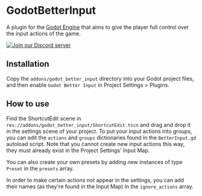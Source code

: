 # GodotBetterInput
A plugin for the [Godot Engine](https://godotengine.org/) that aims to give the player full control over the input actions of the game.

[![Join our Discord server](https://discord.com/api/guilds/645793202393186339/embed.png)](https://discord.gg/GTMtr8s)

## Installation
Copy the `addons/godot_better_input` directory into your Godot project files, and then enable `Godot Better Input` in Project Settings > Plugins.

## How to use
Find the ShortcutEdit scene in `res://addons/godot_better_input/ShortcutEdit.tscn` and drag and drop it in the settings scene of your project. To put your input actions into groups, you can edit the `actions` and `groups` dictionaries found in the `BetterInput.gd` autoload script. Note that you cannot create new input actions this way, they must already exist in the Project Settings' Input Map.

You can also create your own presets by adding new instances of type `Preset` in the `presets` array.

In order to make certain actions not appear in the settings, you can add their names (as they're found in the Input Map) in the `ignore_actions` array.
